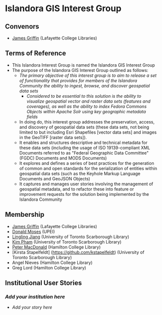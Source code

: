 # Islandora GIS Interest Group

## Convenors

* [James Griffin](https://github.com/jrgriffiniii) (Lafayette College Libraries)

## Terms of Reference

* This Islandora Interest Group is named the Islandora GIS Interest Group
* The purpose of the Islandora GIS Interest Group outlined as follows:
  * _The primary objective of this interest group is to aim to release a set of functionality that provides for members of the Islandora Community the ability to ingest, browse, and discover geospatial data sets_
    * _Considered to be essential to this solution is the ability to visualize geospatial vector and raster data sets (features and coverages), as well as the ability to index Fedora Commons Objects within Apache Solr using key geographic metadata fields_
  * In doing do, this interest group addresses the preservation, access, and discovery of geospatial data sets (these data sets, not being limited to but including Esri Shapefiles [vector data sets] and images in the GeoTIFF [raster data sets]).
  * It enables and structures descriptive and technical metadata for these data sets (including the usage of ISO 19139-compliant XML Documents referred to as "Federal Geographic Data Committee" (FGDC) Documents and MODS Documents)
  * It explores and defines a series of best practices for the generation of common and open standards for the serialization of entities within geospatial data sets (such as the Keyhole Markup Language Documents and GeoJSON Objects)
  * It captures and manages user stories involving the management of geospatial metadata, and to refactor these into feature or improvement requests for the solution being implemented by the Islandora Community
  
## Membership

* [James Griffin](https://github.com/jrgriffiniii) (Lafayette College Libraries)
* [Donald Moses](https://github.com/dmoses) (UPEI)
* [Lingling Jiang](https://github.com/sprklinginfo) (University of Toronto Scarborough Library)
* [Kim Pham](https://github.com/kimpham54) (University of Toronto Scarborough Library)
* [Peter MacDonald](https://github.com/petermacdonald) (Hamilton College Library)
* [Kirsta Stapelfeldt] (https://github.com/kstapelfeldt) (University of Toronto Scarborough Library)
* Angel Nieves (Hamilton College Library)
* Greg Lord (Hamilton College Library)

## Institutional User Stories

### _Add your institution here_
* _Add your story here_
